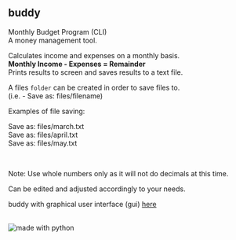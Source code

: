 ## buddy  


Monthly Budget Program (CLI)  
A money management tool.

Calculates income and expenses on a monthly basis.  
**Monthly Income - Expenses = Remainder**  
Prints results to screen and saves results to a text file.  

A files `folder` can be created in order to save files to.  
(i.e. - Save as: files/filename)  

Examples of file saving:  

Save as: files/march.txt  
Save as: files/april.txt  
Save as: files/may.txt  
    
<br>  
    
Note: Use whole numbers only as it will not do decimals at this time.  

Can be edited and adjusted accordingly to your needs. 

buddy with graphical user interface (gui) [here](https://github.com/linuxlawson/budget-buddy)

  
<br>
  
<img src="https://img.shields.io/badge/made%20with-python-blue.svg?style=flat-square" alt="made with python">
